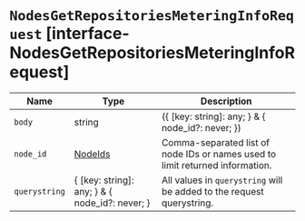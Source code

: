 # `NodesGetRepositoriesMeteringInfoRequest` [interface-NodesGetRepositoriesMeteringInfoRequest]

| Name | Type | Description |
| - | - | - |
| `body` | string | ({ [key: string]: any; } & { node_id?: never; }) | All values in `body` will be added to the request body. |
| `node_id` | [NodeIds](./NodeIds.md) | Comma-separated list of node IDs or names used to limit returned information. |
| `querystring` | { [key: string]: any; } & { node_id?: never; } | All values in `querystring` will be added to the request querystring. |
